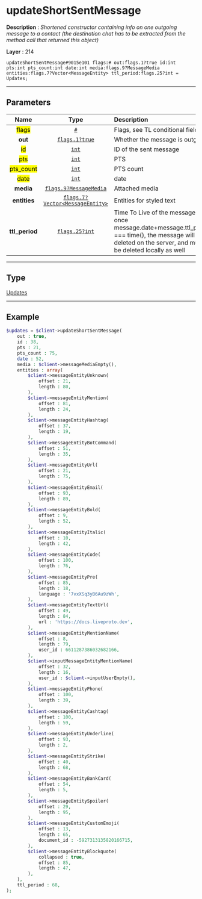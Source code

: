 # updateShortSentMessage

**Description** : *Shortened constructor containing info on one outgoing message to a contact \(the destination chat has to be extracted from the method call that returned this object\)*

**Layer** : 214

```tl
updateShortSentMessage#9015e101 flags:# out:flags.1?true id:int pts:int pts_count:int date:int media:flags.9?MessageMedia entities:flags.7?Vector<MessageEntity> ttl_period:flags.25?int = Updates;
```

---

## Parameters

| Name | Type | Description |
| :---: | :---: | :--- |
| <mark>flags</mark> | [`#`](type/#) | Flags, see TL conditional fields |
| **out** | [`flags.1?true`](type/true) | Whether the message is outgoing |
| <mark>id</mark> | [`int`](type/int) | ID of the sent message |
| <mark>pts</mark> | [`int`](type/int) | PTS |
| <mark>pts_count</mark> | [`int`](type/int) | PTS count |
| <mark>date</mark> | [`int`](type/int) | date |
| **media** | [`flags.9?MessageMedia`](type/MessageMedia) | Attached media |
| **entities** | [`flags.7?Vector<MessageEntity>`](type/MessageEntity) | Entities for styled text |
| **ttl_period** | [`flags.25?int`](type/int) | Time To Live of the message, once message.date+message.ttl_period === time(), the message will be deleted on the server, and must be deleted locally as well |

---

## Type

[Updates](type/Updates)

---

## Example

```php
$updates = $client->updateShortSentMessage(
	out : true,
	id : 38,
	pts : 21,
	pts_count : 75,
	date : 52,
	media : $client->messageMediaEmpty(),
	entities : array(
		$client->messageEntityUnknown(
			offset : 21,
			length : 80,
		),
		$client->messageEntityMention(
			offset : 81,
			length : 24,
		),
		$client->messageEntityHashtag(
			offset : 37,
			length : 19,
		),
		$client->messageEntityBotCommand(
			offset : 51,
			length : 35,
		),
		$client->messageEntityUrl(
			offset : 21,
			length : 75,
		),
		$client->messageEntityEmail(
			offset : 93,
			length : 89,
		),
		$client->messageEntityBold(
			offset : 9,
			length : 52,
		),
		$client->messageEntityItalic(
			offset : 10,
			length : 42,
		),
		$client->messageEntityCode(
			offset : 100,
			length : 76,
		),
		$client->messageEntityPre(
			offset : 85,
			length : 18,
			language : '7vxXSq3yB6Au9zWh',
		),
		$client->messageEntityTextUrl(
			offset : 49,
			length : 84,
			url : 'https://docs.liveproto.dev',
		),
		$client->messageEntityMentionName(
			offset : 8,
			length : 79,
			user_id : 6611287386032682166,
		),
		$client->inputMessageEntityMentionName(
			offset : 32,
			length : 16,
			user_id : $client->inputUserEmpty(),
		),
		$client->messageEntityPhone(
			offset : 100,
			length : 39,
		),
		$client->messageEntityCashtag(
			offset : 100,
			length : 59,
		),
		$client->messageEntityUnderline(
			offset : 93,
			length : 2,
		),
		$client->messageEntityStrike(
			offset : 40,
			length : 68,
		),
		$client->messageEntityBankCard(
			offset : 54,
			length : 5,
		),
		$client->messageEntitySpoiler(
			offset : 29,
			length : 95,
		),
		$client->messageEntityCustomEmoji(
			offset : 13,
			length : 65,
			document_id : -5927313135820166715,
		),
		$client->messageEntityBlockquote(
			collapsed : true,
			offset : 85,
			length : 47,
		),
	),
	ttl_period : 68,
);
```